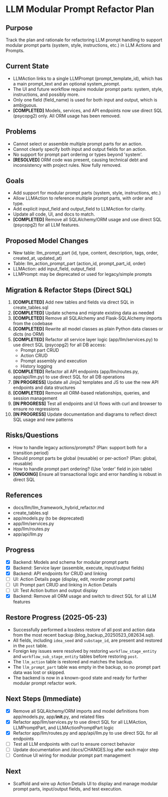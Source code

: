 # LLM Modular Prompt Refactor Plan

## Purpose
Track the plan and rationale for refactoring LLM prompt handling to support modular prompt parts (system, style, instructions, etc.) in LLM Actions and Prompts.

## Current State
- LLMAction links to a single LLMPrompt (prompt_template_id), which has a main prompt_text and an optional system_prompt.
- The UI and future workflow require modular prompt parts: system, style, instructions, and possibly more.
- Only one field (field_name) is used for both input and output, which is ambiguous.
- **[COMPLETED]** Models, services, and API endpoints now use direct SQL (psycopg2) only. All ORM usage has been removed.

## Problems
- Cannot select or assemble multiple prompt parts for an action.
- Cannot clearly specify both input and output fields for an action.
- No support for prompt part ordering or types beyond 'system'.
- **[RESOLVED]** ORM code was present, causing technical debt and inconsistency with project rules. Now fully removed.

## Goals
- Add support for modular prompt parts (system, style, instructions, etc.)
- Allow LLMAction to reference multiple prompt parts, with order and type.
- Add explicit input_field and output_field to LLMAction for clarity.
- Update all code, UI, and docs to match.
- **[COMPLETED]** Remove all SQLAlchemy/ORM usage and use direct SQL (psycopg2) for all LLM features.

## Proposed Model Changes
- New table: llm_prompt_part (id, type, content, description, tags, order, created_at, updated_at)
- Table: llm_action_prompt_part (action_id, prompt_part_id, order)
- LLMAction: add input_field, output_field
- LLMPrompt: may be deprecated or used for legacy/simple prompts

## Migration & Refactor Steps (Direct SQL)
1. **[COMPLETED]** Add new tables and fields via direct SQL in create_tables.sql
2. **[COMPLETED]** Update schema and migrate existing data as needed
3. **[COMPLETED]** Remove all SQLAlchemy and Flask-SQLAlchemy imports from the codebase
4. **[COMPLETED]** Rewrite all model classes as plain Python data classes or dicts (no ORM)
5. **[COMPLETED]** Refactor all service layer logic (app/llm/services.py) to use direct SQL (psycopg2) for all DB access:
    - Prompt part CRUD
    - Action CRUD
    - Prompt assembly and execution
    - History logging
6. **[COMPLETED]** Refactor all API endpoints (app/llm/routes.py, app/api/llm.py) to use direct SQL for all DB operations
7. **[IN PROGRESS]** Update all Jinja2 templates and JS to use the new API endpoints and data structures
8. **[COMPLETED]** Remove all ORM-based relationships, queries, and session management
9. **[IN PROGRESS]** Test all endpoints and UI flows with curl and browser to ensure no regressions
10. **[IN PROGRESS]** Update documentation and diagrams to reflect direct SQL usage and new patterns

## Risks/Questions
- How to handle legacy actions/prompts? (Plan: support both for a transition period)
- Should prompt parts be global (reusable) or per-action? (Plan: global, reusable)
- How to handle prompt part ordering? (Use 'order' field in join table)
- **[ONGOING]** Ensure all transactional logic and error handling is robust in direct SQL

## References
- docs/llm/llm_framework_hybrid_refactor.md
- create_tables.sql
- app/models.py (to be deprecated)
- app/llm/services.py
- app/llm/routes.py
- app/api/llm.py

## Progress
- [x] Backend: Models and schema for modular prompt parts
- [x] Backend: Service layer (assemble, execute, input/output fields)
- [x] Backend: API endpoints for CRUD and linking
- [ ] UI: Action Details page (display, edit, reorder prompt parts)
- [ ] UI: Prompt part CRUD and linking in Action Details
- [ ] UI: Test Action button and output display
- [x] Backend: Remove all ORM usage and switch to direct SQL for all LLM features

## Restore Progress (2025-05-23)
- Successfully performed a lossless restore of all post and action data from the most recent backup (blog_backup_20250523_082634.sql).
- All fields, including `idea_seed` and `substage_id`, are present and restored in the `post` table.
- Foreign key issues were resolved by restoring `workflow_stage_entity` and `workflow_sub_stage_entity` tables before restoring `post`.
- The `llm_action` table is restored and matches the backup.
- The `llm_prompt_part` table was empty in the backup, so no prompt part data was lost or skipped.
- The backend is now in a known-good state and ready for further modular prompt refactor work.

## Next Steps (Immediate)
- [x] Remove all SQLAlchemy/ORM imports and model definitions from app/models.py, app/__init__.py, and related files
- [x] Refactor app/llm/services.py to use direct SQL for all LLMAction, LLMPromptPart, and LLMActionPromptPart logic
- [x] Refactor app/llm/routes.py and app/api/llm.py to use direct SQL for all endpoints
- [ ] Test all LLM endpoints with curl to ensure correct behavior
- [ ] Update documentation and /docs/CHANGES.log after each major step
- [ ] Continue UI wiring for modular prompt part management

## Next
- Scaffold and wire up Action Details UI to display and manage modular prompt parts, input/output fields, and test execution. 